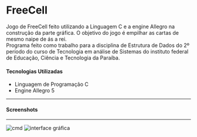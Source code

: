 FreeCell
========

Jogo de FreeCell feito utilizando a Linguagem C e a engine Allegro na construção da parte gráfica.
O objetivo do jogo é empilhar as cartas de mesmo naipe de ás a rei.<br>
Programa feito como trabalho para a disciplina de Estrutura de Dados  do 2º período do curso de Tecnologia em análise de Sistemas  do instituto federal de Educação, Ciência e Tecnologia da 
Paraíba.

<h4>Tecnologias Utilizadas</h4>
<ul>
  <li>Linguagem de Programação C</li>
  <li>Engine Allegro 5</li>
</ul>
<hr>
<h4>Screenshots</h4>
<hr>
<img src="https://raw.github.com/GianCarlosB/FreeCell/master/screenshots/img02.png" alt="cmd"/>
<img src="https://raw.github.com/GianCarlosB/FreeCell/master/screenshots/img01.png" alt="interface gráfica"/>
